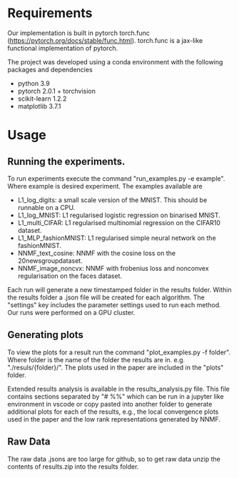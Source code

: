# Requirements

Our implementation is built in pytorch torch.func (https://pytorch.org/docs/stable/func.html). torch.func is a jax-like functional implementation of pytorch.

The project was developed using a conda environment with the following packages and dependencies
- python 3.9
- pytorch 2.0.1 + torchvision
- scikit-learn 1.2.2
- matplotlib 3.7.1


# Usage 

## Running the experiments.
To run experiments execute the command "run_examples.py -e example". Where example is desired experiment. The examples available are 

- L1_log_digits: a small scale version of the MNIST. This should be runnable on a CPU.
- L1_log_MNIST: L1 regularised logistic regression on binarised MNIST.
- L1_multi_CIFAR: L1 regularised multinomial regression on the CIFAR10 dataset.
- L1_MLP_fashionMNIST: L1 regularised simple neural network on the fashionMNIST.
- NNMF_text_cosine: NNMF with the cosine loss on the 20newsgroupdataset.
- NNMF_image_noncvx: NNMF with frobenius loss and nonconvex regularisation on the faces dataset.

Each run will generate a new timestamped folder in the results folder. Within the results folder a .json file will be created for each algorithm. The "settings" key includes the parameter settings used to run each method. Our runs were performed on a GPU cluster.

## Generating plots 
To view the plots for a result run the command "plot_examples.py -f folder". Where folder is the name of the folder the results are in. e.g. "./resuls/{folder}/". The plots used in the paper are included in the "plots" folder.

Extended results analysis is available in the results_analysis.py file. This file contains sections separated by "# %%" which can be run in a jupyter like environment in vscode or copy pasted into another folder to generate additional plots for each of the results, e.g., the local convergence plots used in the paper and the low rank representations generated by NNMF. 

## Raw Data
The raw data .jsons are too large for github, so to get raw data unzip the contents of results.zip into the results folder. 